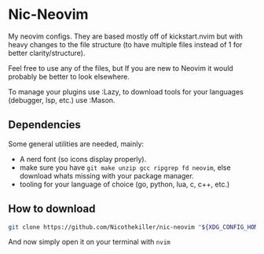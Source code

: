 # Nic-Neovim

My neovim configs. They are based mostly off of kickstart.nvim but with heavy changes to the file structure (to have multiple files instead of 1 for better clarity/structure).

Feel free to use any of the files, but If you are new to Neovim it would probably be better to look elsewhere.

To manage your plugins use :Lazy, to download tools for your languages (debugger, lsp, etc.) use :Mason.

## Dependencies

Some general utilities are needed, mainly:
- A nerd font (so icons display properly).
- make sure you have `git make unzip gcc ripgrep fd neovim`, else download whats missing with your package manager.
- tooling for your language of choice (go, python, lua, c, c++, etc.)

## How to download

```sh
git clone https://github.com/Nicothekiller/nic-neovim "${XDG_CONFIG_HOME:-$HOME/.config}"/nvim
```
And now simply open it on your terminal with `nvim`

